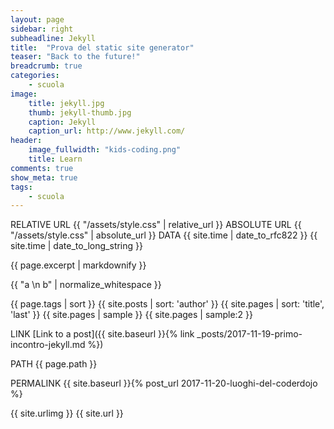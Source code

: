 ```yaml
---
layout: page
sidebar: right
subheadline: Jekyll
title:  "Prova del static site generator"
teaser: "Back to the future!"
breadcrumb: true
categories:
    - scuola
image:
    title: jekyll.jpg
    thumb: jekyll-thumb.jpg
    caption: Jekyll
    caption_url: http://www.jekyll.com/
header:
    image_fullwidth: "kids-coding.png"
    title: Learn
comments: true
show_meta: true
tags:
    - scuola
---
```


RELATIVE URL
{{ "/assets/style.css" | relative_url }}
ABSOLUTE URL
{{ "/assets/style.css" | absolute_url }}
DATA
{{ site.time | date_to_rfc822 }}
{{ site.time | date_to_long_string }}

{{ page.excerpt | markdownify }}

{{ "a \n b" | normalize_whitespace }}

{{ page.tags | sort }}
{{ site.posts | sort: 'author' }}
{{ site.pages | sort: 'title', 'last' }}
{{ site.pages | sample }}
{{ site.pages | sample:2 }}

LINK
[Link to a post]({{ site.baseurl }}{% link _posts/2017-11-19-primo-incontro-jekyll.md %})

PATH
{{ page.path }}

PERMALINK
{{ site.baseurl }}{% post_url 2017-11-20-luoghi-del-coderdojo %}

{{ site.urlimg }}
{{ site.url }}
